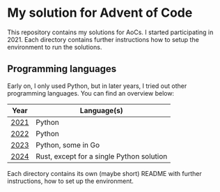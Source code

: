 # My solution for Advent of Code

This repository contains my solutions for AoCs. I started participating in 2021. Each directory contains further instructions how to setup the environment to run the solutions.

## Programming languages
Early on, I only used Python, but in later years, I tried out other programming languages. You can find an overview below:

| Year | Language(s) |
|------|-------------|
| [2021](./2021) | Python |
| [2022](./2022) | Python |
| [2023](./2023) | Python, some in Go |
| [2024](./2024) | Rust, except for a single Python solution |

Each directory contains its own (maybe short) README with further instructions, how to set up the environment.
